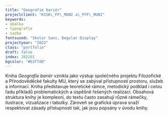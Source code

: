 ```yaml
---
title: "Geografie bariér"
projectclient: "KISK\_FF\_MUNI a\_PřF\_MUNI"
keywords: 
- obálka
- typografie
- sazba
fontsused: "Skolar Sans, Degular Display"
projectyear: "2022"
class: "portfolio"
draft: false
index: 202201
bgcolor: "#b3ffd0"
---
```



Kniha *Geografie bariér* vznikla jako výstup společného projektu Filozofické a&nbsp;Přírodověděcké fakulty&nbsp;MU, který se zabýval přístupností prostoru, služeb a&nbsp;informací. Kniha představuje teoretické rámce, metodický podklad i&nbsp;celou řadu příkladů problematických a&nbsp;úspěšně řešených realizací. Obsahová struktura knihy je komplexní, do&nbsp;textu často zasahují různé rámečky, ilustrace, vizualizace i&nbsp;tabulky. Zároveň se grafická úprava snaží respektovat zásady přístupnosti tak, jak jsou popsány v&nbsp;úvodu knihy.